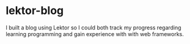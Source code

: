 # lektor-blog

I built a blog using Lektor so I could both track my progress regarding learning programming and gain experience with with web frameworks.